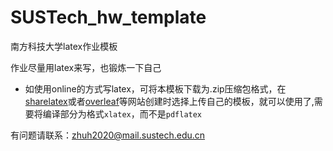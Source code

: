 # SUSTech_hw_template
南方科技大学latex作业模板

作业尽量用latex来写，也锻炼一下自己

- 如使用online的方式写latex，可将本模板下载为.zip压缩包格式，在[sharelatex](https://sharelatex.cra.moe)或者[overleaf](https://www.overleaf.com)等网站创建时选择上传自己的模板，就可以使用了,需要将编译部分为格式`xlatex`，而不是`pdflatex`


有问题请联系：zhuh2020@mail.sustech.edu.cn
